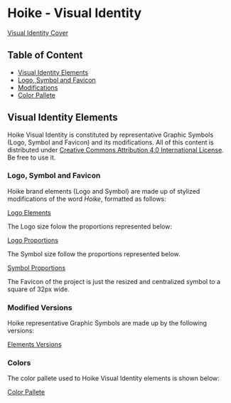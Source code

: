 # Hoike - Visual Identity

[Visual Identity Cover](./schemes/cover.svg)



## Table of Content

- [Visual Identity Elements](#visual-identity-elements)
 - [Logo, Symbol and Favicon](#logo-symbol-favicon)
 - [Modifications](#modified-versions)
 - [Color Pallete](#colors)



## Visual Identity Elements
Hoike Visual Identity is constituted by representative Graphic Symbols (Logo, Symbol and Favicon) and its modifications. All of this content is distributed under  [Creative Commons Attribution 4.0 International License](https://creativecommons.org/licenses/by/4.0/legalcode). Be free to use it.

### Logo, Symbol and Favicon
Hoike brand elements (Logo and Symbol) are made up of stylized modifications of the word *Hoike*, formatted as follows:

[Logo Elements](./schemes/elements.svg)

The Logo size folow the proportions represented below:

[Logo Proportions](./schemes/logo-size.svg)

The Symbol size follow the proportions represented below.

[Symbol Proportions](./schemes/symbol-size.svg)

The Favicon of the project is just the resized and centralized symbol to a square of 32px wide.

### Modified Versions
Hoike representative Graphic Symbols are made up by the following versions:

[Elements Versions](./schemes/versions.svg)


### Colors
The color pallete used to Hoike Visual Identity elements is shown below:

[Color Pallete](./schemes/colors.svg)
